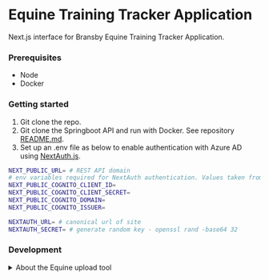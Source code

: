 # Equine Training Tracker Application

Next.js interface for Bransby Equine Training Tracker Application.

### Prerequisites

  * Node
  * Docker

### Getting started

  1. Git clone the repo.
  2. Git clone the Springboot API and run with Docker. See repository [README.md](https://github.com/BransbyHorses/equine-training-tracker-api).
  3. Set up an .env file as below to enable authentication with Azure AD using [NextAuth.js](https://next-auth.js.org/).
  
```bash
NEXT_PUBLIC_URL= # REST API domain
# env variables required for NextAuth authentication. Values taken from auth token provider.
NEXT_PUBLIC_COGNITO_CLIENT_ID=
NEXT_PUBLIC_COGNITO_CLIENT_SECRET=
NEXT_PUBLIC_COGNITO_DOMAIN=
NEXT_PUBLIC_COGNITO_ISSUER=

NEXTAUTH_URL= # canonical url of site
NEXTAUTH_SECRET= # generate random key - openssl rand -base64 32
```
### Development

<details>
<summary>
About the Equine upload tool
</summary>

Use upload-equines.js in ./devtools to populate the database with test data (requires SpringBoot api and Postgres to be running).

#### Instructions

- Ensure the api and postgres DB are running on the back-end

- Run `npm install` to add the axios library (which simplifies making http requests in node)

- To run the script from the project's root folder, type `node devtools/upload-equines.js <"fields">` into the command line.

  - `fields`: Determines if the script populates the DB with skill, category, programme and yard entries. This has to be passed the first time.


On first instance, pass "fields" to the script to add the required data. (Note: The API might throw an error if the DB contains duplicate fields - just ignore it).

```
node devtools/upload-equines.js "fields"
``` 

Then run the script without any arguments to upload 100 equines:

```
node devtools/upload-equines.js
``` 

</details>

  
